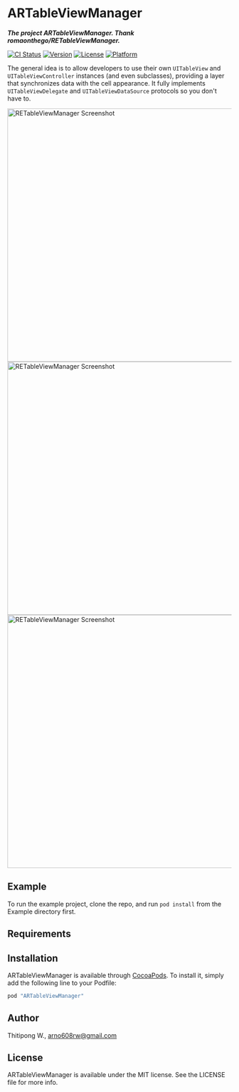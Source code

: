 # ARTableViewManager

___The project ARTableViewManager. Thank romaonthego/RETableViewManager.___

[![CI Status](http://img.shields.io/travis/arnosoft@home/ARTableViewManager.svg?style=flat)](https://travis-ci.org/arnosoft@home/ARTableViewManager)
[![Version](https://img.shields.io/cocoapods/v/ARTableViewManager.svg?style=flat)](http://cocoapods.org/pods/ARTableViewManager)
[![License](https://img.shields.io/cocoapods/l/ARTableViewManager.svg?style=flat)](http://cocoapods.org/pods/ARTableViewManager)
[![Platform](https://img.shields.io/cocoapods/p/ARTableViewManager.svg?style=flat)](http://cocoapods.org/pods/ARTableViewManager)

The general idea is to allow developers to use their own `UITableView` and `UITableViewController` instances (and even subclasses), providing a layer that synchronizes data with the cell appearance.
It fully implements `UITableViewDelegate` and `UITableViewDataSource` protocols so you don't have to.

<img src="https://github.com/romaonthego/RETableViewManager/raw/master/Screenshot1.png" alt="RETableViewManager Screenshot" width="684" height="568" />

<img src="https://github.com/romaonthego/RETableViewManager/raw/master/Screenshot2.png" alt="RETableViewManager Screenshot" width="684" height="568" />

<img src="https://github.com/romaonthego/RETableViewManager/raw/master/Screenshot3.png" alt="RETableViewManager Screenshot" width="684" height="568" />


## Example

To run the example project, clone the repo, and run `pod install` from the Example directory first.

## Requirements

## Installation

ARTableViewManager is available through [CocoaPods](http://cocoapods.org). To install
it, simply add the following line to your Podfile:

```ruby
pod "ARTableViewManager"
```

## Author

Thitipong W., arno608rw@gmail.com

## License

ARTableViewManager is available under the MIT license. See the LICENSE file for more info.
